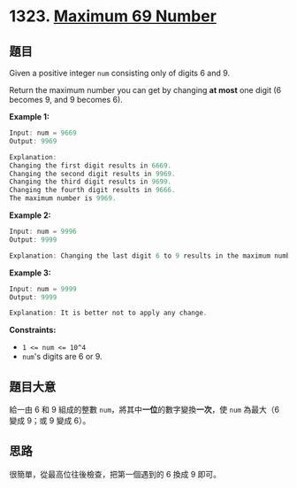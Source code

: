 # 1323. [Maximum 69 Number](https://leetcode.com/problems/maximum-69-number/)

## 題目

Given a positive integer `num` consisting only of digits 6 and 9.

Return the maximum number you can get by changing **at most** one digit (6 becomes 9, and 9 becomes 6).

**Example 1:**

```c
Input: num = 9669
Output: 9969

Explanation:
Changing the first digit results in 6669.
Changing the second digit results in 9969.
Changing the third digit results in 9699.
Changing the fourth digit results in 9666.
The maximum number is 9969.
```

**Example 2:**

```c
Input: num = 9996
Output: 9999

Explanation: Changing the last digit 6 to 9 results in the maximum number.
```

**Example 3:**

```c
Input: num = 9999
Output: 9999

Explanation: It is better not to apply any change.
```

**Constraints:**

* `1 <= num <= 10^4`
* `num`'s digits are 6 or 9.

## 題目大意

給一由 6 和 9 組成的整數 `num`，將其中**一位**的數字變換**一次**，使 `num` 為最大（6 變成 9；或 9 變成 6）。

## 思路

很簡單，從最高位往後檢查，把第一個遇到的 6 換成 9 即可。
